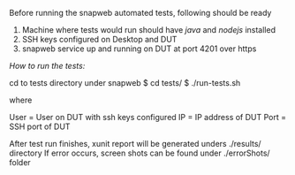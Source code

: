
Before running the snapweb automated tests, following should be ready

1. Machine where tests would run should have *java* and *nodejs* installed
2. SSH keys configured on Desktop and DUT
3. snapweb service up and running on DUT at port 4201 over https

*How to run the tests:*

cd to tests directory under snapweb
$ cd tests/
$ ./run-tests.sh <User> <IP> <Port>

where 

User = User on DUT with ssh keys configured
IP = IP address of DUT
Port = SSH port of DUT

After test run finishes, xunit report will be generated unders ./results/ directory
If error occurs, screen shots can be found under ./errorShots/ folder
